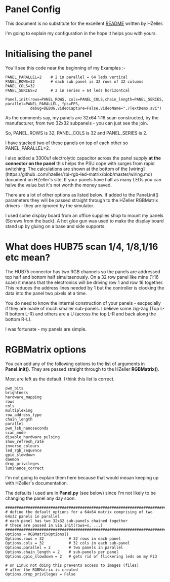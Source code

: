 # Panel Config

This document is no substitute for the excellent [README](https://github.com/hzeller/rpi-rgb-led-matrix) written by 
HZeller.

I'm going to explain my configuration in the hope it helps you with yours.

# Initialising the panel

You'll see this code near the beginning of my Examples :-

    PANEL_PARALLEL=2    # 2 in parallel = 64 leds vertical
    PANEL_ROWS=32       # each sub panel is 32 rows of 32 columns
    PANEL_COLS=32
    PANEL_SERIES=2      # 2 in series = 64 leds horizontcal
    
    Panel.init(rows=PANEL_ROWS, cols=PANEL_COLS,chain_length=PANEL_SERIES, parallel=PANEL_PARALLEL, fps=FPS,
               debug=DEBUG,videoCapture=False,videoName="./TextDemo.avi")

As the comments say, my panels are 32x64 1:16 scan constructed, by the manufacturer, from two 32x32 subpanels - you can 
just see the join.

So, PANEL_ROWS is 32, PANEL_COLS is 32 and PANEL_SERIES is 2.

I have stacked two of these panels on top of each other so PANEL_PARALLEL=2.

I also added a 3300uf electrolytic capacitor across the panel supply **at the connector on the panel** this helps the
 PSU cope with surges from rapid switching. The calculations are shown at the bottom of the [wiring](https://github
 .com/hzeller/rpi-rgb-led-matrix/blob/master/wiring.md) document on 
 HZeller's site. If your panels have half as many LEDs you can halve the value but it's not worth the money saved.

There are a lot of other options as listed below. If added to the Panel.init() parameters they will be passed 
straight through to the HZeller RGBMatrix drivers - they are ignored by the simulator.

I used some display board from an office supplies shop to mount my panels (Screws from the back). A hot glue gun was 
used to make the display board stand up by gluing on a base and side supports.

# What does HUB75 scan 1/4, 1/8,1/16 etc mean? 

The HUB75 connector has two RGB channels so the panels are addressed top half and bottom half simultaenously. On a 32 
row panel like mine (1:16 scan) it means that the electronics will be driving row 1 and row 16 together. This reduces the 
address lines needed by 1 but the controller is clocking the data into the panel two pixels at a time.

You do need to know the internal construction of your panels - escpecially if they are made of much smaller 
sub-panels. I believe some zig-zag (Top L-R bottom L-R) and others are a U (across the 
top L-R and back along the bottom R-L).

I was fortunate - my panels are simple.

# RGBMatrix options

You can add any of the following options to the list of arguments in **Panel.init()**. They are passed straight through 
to the HZeller **RGBMatrix()**.

Most are left as the default. I think this list is correct.

    pwm_bits
    brightness
    hardware_mapping
    rows
    cols
    multiplexing
    row_address_type
    chain_length
    parallel
    pwm_lsb_nanoseconds
    scan_mode
    disable_hardware_pulsing
    show_refresh_rate
    inverse_colours
    led_rgb_sequence
    gpio_slowdown
    daemon
    drop_privileges
    luminance_correct

I'm not going to explain them here because that would meaan keeping up with HZeller's documentation.

The defaults I used are in **Panel.py** (see below) since I'm not likely to be changing the panel any day soon.

    ##########################################################################################
    # define the default options for a 64x64 matrix comprising of two 64x32 panels in parallel
    # each panel has two 32x32 sub-panels chained together
    # these are passed in via init(rows=x, ...)
    ##########################################################################################
    Options = RGBMatrixOptions()
    Options.rows = 32           # 32 rows in each panel
    Options.cols = 32           # 32 cols in each sub-panel
    Options.parallel = 2        # two panels in parallel
    Options.chain_length = 2    # sub-panels per panel
    Options.gpio_slowdown = 2   # gets rid of flickering leds on my Pi3
    
    # on Linux not doing this prevents access to images (files)
    # after the RGBMatrix is created
    Options.drop_privileges = False

